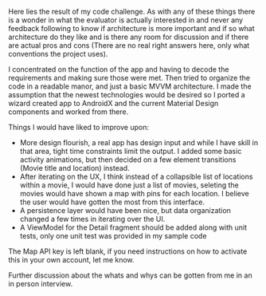 Here lies the result of my code challenge. As with any of these things there is a wonder in what the evaluator is actually interested in and never any feedback following to know if architecture is more important and if so what architecture do they like and is there any room for discussion and if there are actual pros and cons (There are no real right answers here, only what conventions the project uses).

I concentrated on the function of the app and having to decode the requirements and making sure those were met. Then tried to organize the code in a readable manor, and just a basic MVVM architecture. I made the assumption that the newest technologies would be desired so I ported a wizard created app to AndroidX and the current Material Design components and worked from there.

Things I would have liked to improve upon:

* More design flourish, a real app has design input and while I have skill in that area, tight time constraints limit the output. I added some basic activity animations, but then decided on a few element transitions (Movie title and location) instead.
* After iterating on the UX, I think instead of a collapsible list of locations within a movie, I would have done just a list of movies, seleting the movies would have shown a map with pins for each location. I believe the user would have gotten the most from this interface.
* A persistence layer would have been nice, but data organization changed a few times in iterating over the UI.
* A ViewModel for the Detail fragment should be added along with unit tests, only one unit test was provided in my sample code

The Map API key is left blank, if you need instructions on how to activate this in your own account, let me know.

Further discussion about the whats and whys can be gotten from me in an in person interview.
